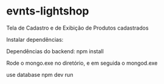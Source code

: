 # evnts-lightshop

Tela de Cadastro e de Exibição de Produtos cadastrados

Instalar dependências:

Dependências do backend:
npm install

Rode o mongo.exe no diretório, e em seguida o mongod.exe

use database
npm dev run